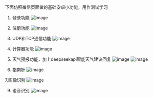 
下面仿照微信页面做的基础安卓小功能，用作测试学习

1. 登录功能 
![image](https://github.com/user-attachments/assets/ef926153-78bd-479c-9c17-462b2e3aabc5)
2. 注册功能
![image](https://github.com/user-attachments/assets/a3874969-0610-4637-b079-05281cf84bac)

3. UDP和TCP通信功能
![image](https://github.com/user-attachments/assets/0de6fa14-9ea8-4314-85f4-97be9806ea6a)

4. 计算器功能
![image](https://github.com/user-attachments/assets/087b88cc-d825-44dc-b92e-b2275e096b4d)

5. 天气预报功能，加上deepseekapi智能天气建议回复
![image](https://github.com/user-attachments/assets/9adab711-e5c0-4c1f-9281-9cc8f999ca36)
![image](https://github.com/user-attachments/assets/02636c3b-a16c-4608-80cd-04aa2ba13902)

6. 指南针
![image](https://github.com/user-attachments/assets/4d75c147-ce4c-4b7e-a982-57caae2e29bc)

7.图像识别
![image](https://github.com/user-attachments/assets/895bd07b-e640-4cc8-9821-8cda4a336c88)

9. 语音识别
![image](https://github.com/user-attachments/assets/7c66bb9e-57ca-4491-bd94-9cd833d6a10a)

